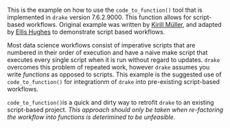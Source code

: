 This is the example on how to use the `code_to_function()` tool that is 
implemented in `drake` version 7.6.2.9000. This function allows for 
script-based workflows. Original example was written by 
[Kirill Müller](https://github.com/krlmlr), and adapted by
[Ellis Hughes](https://github.com/thebioengineer) to demonstrate script
based workflows.

Most data science workflows consist of imperative scripts that are numbered in
their order of execution and have a naive make script that executes every single
script when it is run without regard to updates. `drake` overcomes this problem
of repeated work, however `drake` assumes you write *functions* as opposed to
scripts. This example is the suggested use of `code_to_function()` for 
integrationm of `drake` into pre-existing script-based workflows.

`code_to_function()`is a quick and dirty way to retrofit `drake` to 
an existing script-based project. _This approach should only be taken when
re-factoring the workflow into functions is deterimined to be unfeasible._
